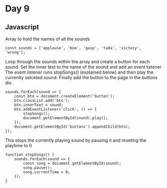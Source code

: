 # Day 9
## Javascript
Array to hold the names of all the sounds
```
const sounds = ['applause', 'boo', 'gasp', 'tada', 'victory', 'wrong'];
```
Loop through the sounds within the array and create a button for each sound.
Set the inner text to the name of the sound and add an event listener
The event listener runs stopSongs() (explained below) and then play
the currently selceted sound.
Finally add the button to the page in the buttons div.
```
sounds.forEach(sound => {
    const btn = document.createElement('button');
    btn.classList.add('btn');
    btn.innerText = sound;
    btn.addEventListener('click', () => {
        stopSongs();
        document.getElementById(sound).play();
    });
    document.getElementById('buttons').appendChild(btn);
});
```
This stops the currently playing sound by pausing it and reseting the playtime to 0
```
function stopSongs() {
    sounds.forEach(sound => {
        const song = document.getElementById(sound);
        song.pause();
        song.currentTime = 0;
    });
}
```